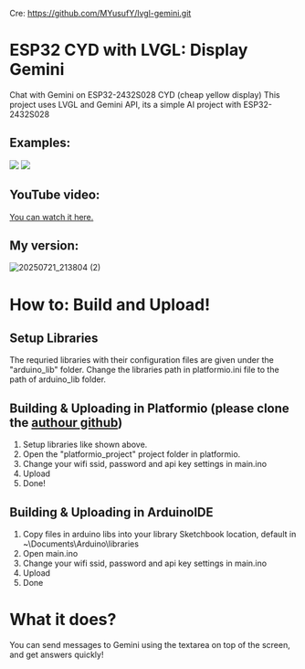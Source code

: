 Cre: https://github.com/MYusufY/lvgl-gemini.git

# ESP32 CYD with LVGL: Display Gemini
Chat with Gemini on ESP32-2432S028 CYD (cheap yellow display)
This project uses LVGL and Gemini API, its a simple AI project with ESP32-2432S028

## Examples:
![](https://github.com/MYusufY/lvgl-gemini/blob/main/examples/example_1.gif)
![](https://github.com/MYusufY/lvgl-gemini/blob/main/examples/example_2.gif)
## YouTube video:
[You can watch it here.](https://www.youtube.com/watch?v=O8mf3UPJdV8)

## My version:
![20250721_213804 (2)](https://github.com/user-attachments/assets/78441705-a1ab-4600-8fac-2659f7c5c71b)


# How to: Build and Upload!
## Setup Libraries
The requried libraries with their configuration files are given under the "arduino_lib" folder. Change the libraries path in platformio.ini file to the path of arduino_lib folder.

## Building & Uploading in Platformio (please clone the [authour github](https://github.com/MYusufY/lvgl-gemini.git))
1. Setup libraries like shown above. 
2. Open the "platformio_project" project folder in platformio.
3. Change your wifi ssid, password and api key settings in main.ino
4. Upload
5. Done!

## Building & Uploading in ArduinoIDE
1. Copy files in arduino libs into your library Sketchbook location, default in ~\Documents\Arduino\libraries
2. Open main.ino
3. Change your wifi ssid, password and api key settings in main.ino
4. Upload
5. Done

# What it does?
You can send messages to Gemini using the textarea on top of the screen, and get answers quickly!


